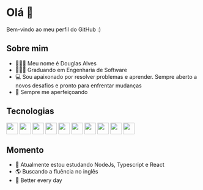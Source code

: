# Olá 👋

Bem-vindo ao meu perfil do GitHub :)

##  Sobre mim

- 🙋🏻‍♂️ Meu nome é Douglas Alves
- 👨🏻‍💻 Graduando em Engenharia de Software
- 💻 Sou apaixonado por resolver problemas e aprender. Sempre aberto a novos desafios e pronto para enfrentar mudanças
- 🍎 Sempre me aperfeiçoando

##  Tecnologias

<p align = 'esquerda'>  
  
<img width ='30px' align='center' src ='https://raw.githubusercontent.com/rahulbanerjee26/githubAboutMeGenerator/main/icons/html.svg'>
<img width ='30px' align='center' src ='https://raw.githubusercontent.com/rahulbanerjee26/githubAboutMeGenerator/main/icons/css.svg'>
<img width ='30px' align='center' src ='https://raw.githubusercontent.com/rahulbanerjee26/githubAboutMeGenerator/main/icons/javascript.svg'>
<img width ='30px' align='center' src ='https://raw.githubusercontent.com/rahulbanerjee26/githubAboutMeGenerator/main/icons/typescript.svg'>
<img width ='30px' align='center' src ='https://raw.githubusercontent.com/rahulbanerjee26/githubAboutMeGenerator/main/icons/reactjs.svg'>
<img width ='30px' align='center' src ='https://raw.githubusercontent.com/rahulbanerjee26/githubAboutMeGenerator/main/icons/vuejs.svg'>
<img width ='30px' align='center' src ='https://raw.githubusercontent.com/rahulbanerjee26/githubAboutMeGenerator/main/icons/nodejs.svg'>
<img width ='30px' align='center' src ='https://raw.githubusercontent.com/rahulbanerjee26/githubAboutMeGenerator/main/icons/mysql.svg'>
<img width ='30px' align='center' src ='https://raw.githubusercontent.com/rahulbanerjee26/githubAboutMeGenerator/main/icons/postgresql.svg'>
<img width ='30px' align='center' src ='https://raw.githubusercontent.com/rahulbanerjee26/githubAboutMeGenerator/main/icons/mongodb.svg'>
</p>

##  Momento

- 🌱 Atualmente estou estudando NodeJs, Typescript e React 
- 🌎 Buscando a fluência no inglês
- 🦁 Better every day
